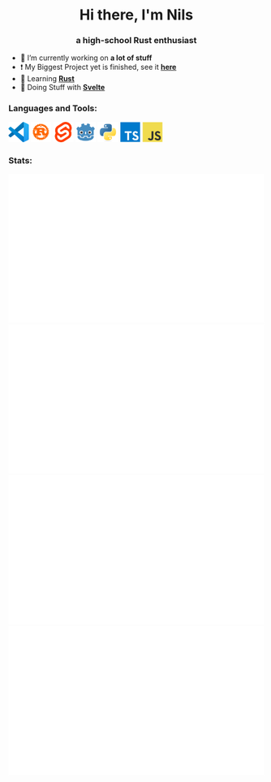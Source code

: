 <h1 align="center">Hi there, I'm Nils</h1>
<h3 align="center">a high-school Rust enthusiast</h3>

- 🔭 I’m currently working on **a lot of stuff**
- ❗ My Biggest Project yet is finished, see it **[here](https://github.com/nwrenger/schiller-db)**
- 🦀 Learning **[Rust](https://www.rust-lang.org/)**
- 🦊 Doing Stuff with **[Svelte](https://svelte.dev/)**

<h3 align="left">Languages and Tools:</h3>
<p align="left">
  <a href="https://code.visualstudio.com/" target="_blank"><img src="https://raw.githubusercontent.com/devicons/devicon/master/icons/vscode/vscode-original.svg" alt="vscode" width="40" height="40"/></a>
  <a href="https://www.rust-lang.org/" target="_blank"><img src="https://raw.githubusercontent.com/nwrenger/nwrenger/master/rust-icon-orange.svg" alt="rust" width="40" height="40"/></a>
  <a href="https://svelte.dev/" target="_blank"><img src="https://raw.githubusercontent.com/devicons/devicon/master/icons/svelte/svelte-original.svg" alt="svelte" width="40" height="40"/></a>
  <a href="https://godotengine.org/" target="_blank"><img src="https://raw.githubusercontent.com/devicons/devicon/master/icons/godot/godot-original.svg" alt="godot" width="40" height="40"/></a> <a href="https://www.python.org/" target="_blank" rel="noreferrer"><img src="https://raw.githubusercontent.com/devicons/devicon/master/icons/python/python-original.svg" alt="python" width="40" height="40"/></a> 
  <a href="https://www.typescriptlang.org/" target="_blank"><img src="https://raw.githubusercontent.com/devicons/devicon/master/icons/typescript/typescript-original.svg" alt="typescript" width="40" height="40"/></a> 
  <a href="https://developer.mozilla.org/en-US/docs/Web/JavaScript" target="_blank"> <img src="https://raw.githubusercontent.com/devicons/devicon/master/icons/javascript/javascript-original.svg" alt="javascript" width="40" height="40"/></a>
</p>
<h3 align="left">Stats:</h3>

![](https://raw.githubusercontent.com/nwrenger/github-stats/master/generated/overview.svg#gh-dark-mode-only)
![](https://raw.githubusercontent.com/nwrenger/github-stats/master/generated/overview.svg#gh-light-mode-only)
![](https://raw.githubusercontent.com/nwrenger/github-stats/master/generated/languages.svg#gh-dark-mode-only)
![](https://raw.githubusercontent.com/nwrenger/github-stats/master/generated/languages.svg#gh-light-mode-only)
